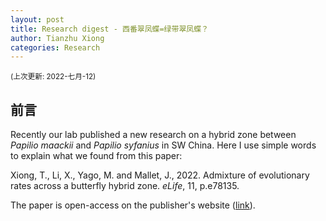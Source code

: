 ```yaml
---
layout: post
title: Research digest - 西番翠凤蝶=绿带翠凤蝶？
author: Tianzhu Xiong
categories: Research
---
```

<sub> (上次更新: 2022-七月-12) </sub>

## 前言 <br/> 

Recently our lab published a new research on a hybrid zone between *Papilio maackii* and *Papilio syfanius* in SW China. Here I use simple words to explain what we found from this paper:

Xiong, T., Li, X., Yago, M. and Mallet, J., 2022. Admixture of evolutionary rates across a butterfly hybrid zone. *eLife*, 11, p.e78135.

The paper is open-access on the publisher's website ([link](https://doi.org/10.7554/eLife.78135)).
